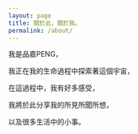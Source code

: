 ```yaml
---
layout: page
title: 關於此，關於我。
permalink: /about/
---
```



我是品嘉PENG，

我正在我的生命過程中探索著這個宇宙，

在這過程中，我有好多感受，

我將於此分享我的所見所聞所想，

以及很多生活中的小事。
